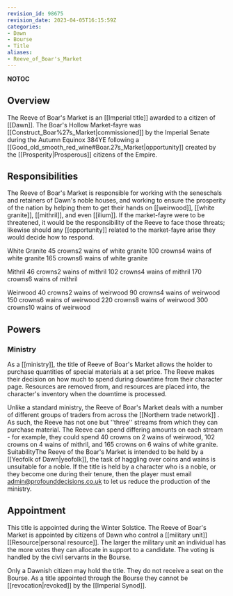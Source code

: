 ```yaml
---
revision_id: 98675
revision_date: 2023-04-05T16:15:59Z
categories:
- Dawn
- Bourse
- Title
aliases:
- Reeve_of_Boar's_Market
---
```


__NOTOC__
## Overview
The Reeve of Boar's Market is an [[Imperial title]] awarded to a citizen of [[Dawn]]. The Boar's Hollow Market-fayre was [[Construct_Boar%27s_Market|commissioned]] by the Imperial Senate during the Autumn Equinox 384YE following a [[Good_old_smooth_red_wine#Boar.27s_Market|opportunity]] created by the [[Prosperity|Prosperous]] citizens of the Empire.

## Responsibilities
The Reeve of Boar's Market is responsible for working with the seneschals and retainers of Dawn's noble houses, and working to ensure the prosperity of the nation by helping them to get their hands on [[weirwood]], [[white granite]], [[mithril]], and even [[ilium]]. If the market-fayre were to be threatened, it would be the responsibility of the Reeve to face those threats; likewise should any [[opportunity]] related to the market-fayre arise they would decide how to respond.


White Granite
45 crowns2 wains of white granite
100 crowns4 wains of white granite
165 crowns6 wains of white granite

Mithril
46 crowns2 wains of mithril
102 crowns4 wains of mithril
170 crowns6 wains of mithril

Weirwood
40 crowns2 wains of weirwood
90 crowns4 wains of weirwood
150 crowns6 wains of weirwood
220 crowns8 wains of weirwood
300 crowns10 wains of weirwood

## Powers
### Ministry
As a [[ministry]], the title of Reeve of Boar's Market allows the holder to purchase quantities of special materials at a set price. The Reeve makes their decision on how much to spend during downtime from their character page. Resources are removed from, and resources are placed into, the character's inventory when the downtime is processed.

Unlike a standard ministry, the Reeve of Boar's Market deals with a number of different groups of traders from across the [[Northern trade network]] .  As such, the Reeve has not one but ''three'' streams from which they can purchase material. The Reeve can spend differing amounts on each stream - for example, they could spend 40 crowns on 2 wains of weirwood, 102 crowns on 4 wains of mithril, and 165 crowns on 6 wains of white granite.
SuitabilityThe Reeve of the Boar's Market is intended to be held by a [[Yeofolk of Dawn|yeofolk]], the task of haggling over coins and wains is unsuitable for a noble. If the title is held by a character who is a noble, or they become one during their tenure, then the player must email admin@profounddecisions.co.uk to let us reduce the production of the ministry.
## Appointment
This title is appointed during the Winter Solstice. The Reeve of Boar's Market is appointed by citizens of Dawn who control a [[military unit]] [[Resource|personal resource]]. The larger the military unit an individual has the more votes they can allocate in support to a candidate. The voting is handled by the civil servants in the Bourse. 

Only a Dawnish citizen may hold the title. They do not receive a seat on the Bourse. As a title appointed through the Bourse they cannot be [[revocation|revoked]] by the [[Imperial Synod]].



